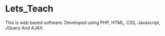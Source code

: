 # Lets_Teach
This is web based software. Developed using PHP, HTML, CSS, Javascript, JQuery And AJAX. 
